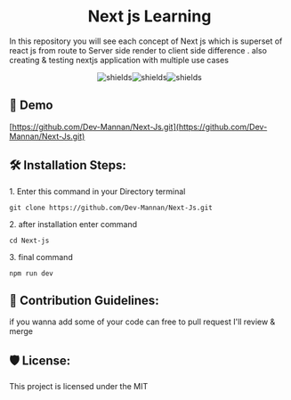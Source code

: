 <h1 align="center" id="title">Next js Learning</h1>

<p id="description">In this repository you will see each concept of Next js which is superset of react js from route to Server side render to client side difference . also creating & testing nextjs application with multiple use cases</p>

<p align="center"><img src="https://img.shields.io/badge/Node.js-43853D?style=for-the-badge&amp;logo=node.js&amp;logoColor=white" alt="shields"><img src="https://img.shields.io/badge/JavaScript-323330?style=for-the-badge&amp;logo=javascript&amp;logoColor=F7DF1E" alt="shields"><img src="https://img.shields.io/badge/React-20232A?style=for-the-badge&amp;logo=react&amp;logoColor=61DAFB" alt="shields"></p>

<h2>🚀 Demo</h2>

[https://github.com/Dev-Mannan/Next-Js.git](https://github.com/Dev-Mannan/Next-Js.git)

<h2>🛠️ Installation Steps:</h2>

<p>1. Enter this command in your Directory terminal</p>

```
git clone https://github.com/Dev-Mannan/Next-Js.git
```

<p>2. after installation enter command</p>

```
cd Next-js
```

<p>3. final command</p>

```
npm run dev 
```

<h2>🍰 Contribution Guidelines:</h2>

if you wanna add some of your code can free to pull request I'll review & merge

<h2>🛡️ License:</h2>

This project is licensed under the MIT
